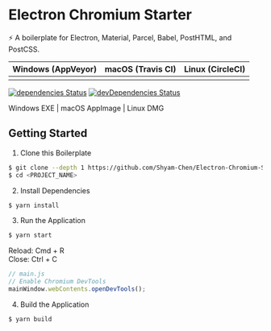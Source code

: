 # Electron Chromium Starter

:zap: A boilerplate for Electron, Material, Parcel, Babel, PostHTML, and PostCSS.

| Windows (AppVeyor) | macOS (Travis CI) | Linux (CircleCI) |
|:------------------:|:-----------------:|:----------------:|
|                    |                   |                  |

[![dependencies Status](https://david-dm.org/Shyam-Chen/Electron-Chromium-Starter/status.svg)](https://david-dm.org/Shyam-Chen/Electron-Chromium-Starter)
[![devDependencies Status](https://david-dm.org/Shyam-Chen/Electron-Chromium-Starter/dev-status.svg)](https://david-dm.org/Shyam-Chen/Electron-Chromium-Starter?type=dev)

Windows EXE | macOS AppImage | Linux DMG

## Getting Started

1. Clone this Boilerplate

```bash
$ git clone --depth 1 https://github.com/Shyam-Chen/Electron-Chromium-Starter.git <PROJECT_NAME>
$ cd <PROJECT_NAME>
```

2. Install Dependencies

```bash
$ yarn install
```

3. Run the Application

```bash
$ yarn start
```

Reload: Cmd + R <br>
Close: Ctrl + C

```js
// main.js
// Enable Chromium DevTools
mainWindow.webContents.openDevTools();
```

4. Build the Application

```bash
$ yarn build
```
